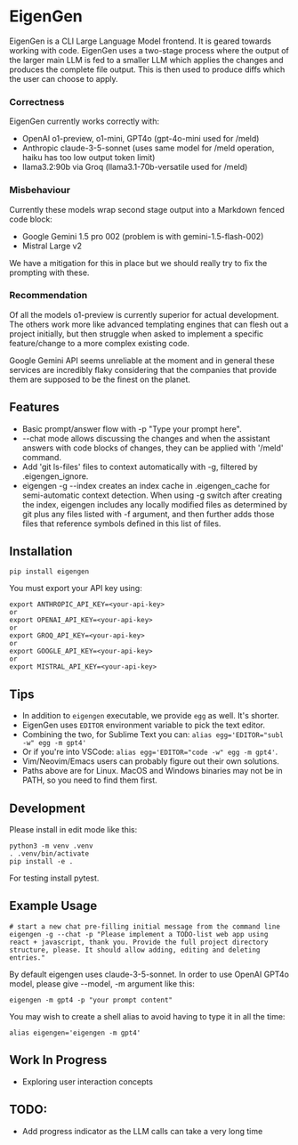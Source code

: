 EigenGen
========

EigenGen is a CLI Large Language Model frontend. It is geared towards working with code.
EigenGen uses a two-stage process where the output of the larger main LLM is fed to a smaller
LLM which applies the changes and produces the complete file output. This is then used to
produce diffs which the user can choose to apply.

### Correctness
EigenGen currently works correctly with:
  - OpenAI o1-preview, o1-mini, GPT4o (gpt-4o-mini used for /meld)
  - Anthropic claude-3-5-sonnet (uses same model for /meld operation, haiku has too low output token limit)
  - llama3.2:90b via Groq (llama3.1-70b-versatile used for /meld)

### Misbehaviour
Currently these models wrap second stage output into a Markdown fenced code block:
  - Google Gemini 1.5 pro 002 (problem is with gemini-1.5-flash-002)
  - Mistral Large v2

We have a mitigation for this in place but we should really try to fix the prompting with these.


### Recommendation
Of all the models o1-preview is currently superior for actual development. The others
work more like advanced templating engines that can flesh out a project initially, but then struggle
when asked to implement a specific feature/change to a more complex existing code.

Google Gemini API seems unreliable at the moment and in general these services are incredibly flaky
considering that the companies that provide them are supposed to be the finest on the planet.

## Features

  - Basic prompt/answer flow with -p "Type your prompt here".
  - --chat mode allows discussing the changes and when the assistant answers with code blocks of changes,
    they can be applied with '/meld' command.
  - Add 'git ls-files' files to context automatically with -g, filtered by .eigengen_ignore.
  - eigengen -g --index creates an index cache in .eigengen_cache for semi-automatic context detection. When
    using -g switch after creating the index, eigengen includes any locally modified files as determined by git
    plus any files listed with -f argument, and then further adds those files that reference symbols defined in
    this list of files.


## Installation
```
pip install eigengen
```

You must export your API key using:
```
export ANTHROPIC_API_KEY=<your-api-key>
or
export OPENAI_API_KEY=<your-api-key>
or
export GROQ_API_KEY=<your-api-key>
or
export GOOGLE_API_KEY=<your-api-key>
or
export MISTRAL_API_KEY=<your-api-key>
```

## Tips

  - In addition to `eigengen` executable, we provide `egg` as well. It's shorter.
  - EigenGen uses `EDITOR` environment variable to pick the text editor.
  - Combining the two, for Sublime Text you can: `alias egg='EDITOR="subl -w" egg -m gpt4'`
  - Or if you're into VSCode: `alias egg='EDITOR="code -w" egg -m gpt4'`.
  - Vim/Neovim/Emacs users can probably figure out their own solutions.
  - Paths above are for Linux. MacOS and Windows binaries may not be in PATH, so you need to find them first.

## Development

Please install in edit mode like this:
```
python3 -m venv .venv
. .venv/bin/activate
pip install -e .
```

For testing install pytest.


## Example Usage

```
# start a new chat pre-filling initial message from the command line
eigengen -g --chat -p "Please implement a TODO-list web app using react + javascript, thank you. Provide the full project directory structure, please. It should allow adding, editing and deleting entries."
```

By default eigengen uses claude-3-5-sonnet. In order to use OpenAI GPT4o model, please give --model, -m argument
like this:
```
eigengen -m gpt4 -p "your prompt content"
```

You may wish to create a shell alias to avoid having to type it in all the time:
```
alias eigengen='eigengen -m gpt4'
```

## Work In Progress
  - Exploring user interaction concepts

## TODO:
  - Add progress indicator as the LLM calls can take a very long time
